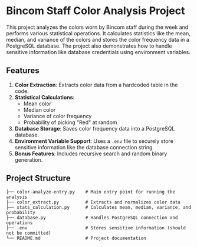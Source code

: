 # Bincom Staff Color Analysis Project

This project analyzes the colors worn by Bincom staff during the week and performs various statistical operations. It calculates statistics like the mean, median, and variance of the colors and stores the color frequency data in a PostgreSQL database. The project also demonstrates how to handle sensitive information like database credentials using environment variables.

## Features

1. **Color Extraction**: Extracts color data from a hardcoded table in the code.
2. **Statistical Calculations**:
    - Mean color
    - Median color
    - Variance of color frequency
    - Probability of picking "Red" at random
3. **Database Storage**: Saves color frequency data into a PostgreSQL database.
4. **Environment Variable Support**: Uses a `.env` file to securely store sensitive information like the database connection string.
5. **Bonus Features**: Includes recursive search and random binary generation.

## Project Structure

```plaintext
├── color-analyze-entry.py    # Main entry point for running the analysis
├── color_extract.py          # Extracts and normalizes color data
├── stats_calculation.py      # Calculates mean, median, variance, and probability
├── database.py               # Handles PostgreSQL connection and operations
├── .env                      # Stores sensitive information (should not be committed)
└── README.md                 # Project documentation

